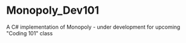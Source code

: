 # Monopoly_Dev101
A C# implementation of Monopoly - under development for upcoming "Coding 101" class
